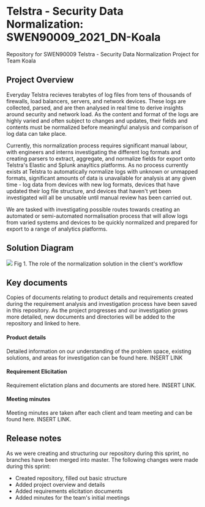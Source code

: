 # Telstra - Security Data Normalization: SWEN90009_2021_DN-Koala

Repository for SWEN90009 Telstra - Security Data Normalization Project for Team Koala

## Project Overview

Everyday Telstra recieves terabytes of log files from tens of thousands of firewalls, load balancers, servers, and network devices. These logs are collected, parsed, and are then analysed in real time to derive insights around security and network load. As the content and format of the logs are highly varied and often subject to changes and updates, their fields and contents must be normalized before meaningful analysis and comparison of log data can take place. 

Currently, this normalization process requires significant manual labour, with engineers and interns investigating the different log formats and creating parsers to extract, aggregate, and normalize fields for export onto Telstra's Elastic and Splunk anayltics platforms. As no process currently exists at Telstra to automatically normalize logs with unknown or unmapped formats, significant amounts of data is unavailable for analysis at any given time - log data from devices with new log formats, devices that have updated their log file structure, and devices that haven't yet been investigated will all be unusable until manual review has been carried out. 

We are tasked with investigating possible routes towards creating an automated or semi-automated normalisation process that will allow logs from varied systems and devices to be quickly normalized and prepared for export to a range of analytics platforms. 

## Solution Diagram
<image src="/images/SolutionDiagram.png"> 
Fig 1. The role of the normalization solution in the client's workflow
</image>

## Key documents

Copies of documents relating to product details and requirements created during the requirement analysis and investigation process have been saved in this repository. As the project progresses and our investigation grows more detailed, new documents and directories will be added to the repository and linked to here.

#### Product details
Detailed information on our understanding of the problem space, existing solutions, and areas for investigation can be found here. INSERT LINK

#### Requirement Elicitation
Requirement elictation plans and documents are stored here. INSERT LINK.

#### Meeting minutes
Meeting minutes are taken after each client and team meeting and can be found here. INSERT LINK.

## Release notes
As we were creating and structuring our repository during this sprint, no branches have been merged into master. The following changes were made during this sprint:
+ Created repository, filled out basic structure
+ Added project overview and details
+ Added requirements elicitation documents
+ Added minutes for the team's initial meetings
